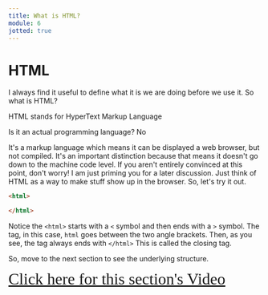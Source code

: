 ```yaml
---
title: What is HTML?
module: 6
jotted: true
---
```


# HTML

I always find it useful to define what it is we are doing before we use it.  So what is HTML?

HTML stands for HyperText Markup Language

Is it an actual programming language?  No

It's a markup language which means it can be displayed a web browser, but not compiled. It's an important distinction because that means it doesn't go down to the machine code level. If you aren't entirely convinced at this point, don't worry! I am just priming you for a later discussion.  Just think of HTML as a way to make stuff show up in the browser.  So, let's try it out.

```html
<html>

</html>
```

Notice the `<html>` starts with a `<` symbol and then ends with a `>` symbol.  The tag, in this case, `html` goes between the two angle brackets.  Then, as you see, the tag always ends with `</html>`  This is called the closing tag.

So, move to the next section to see the underlying structure.

<!-- video -->
<a href="https://umontana.zoom.us/recording/play/WLKq15Hz2pa2Xt3e-P_Xho4zA3uOx5GJG8zxCKrkXjVXxGji-FwsTZbdG0W54YFG?continueMode=true" target="_new" style="font-family:Ariel; font-size:32px;">Click here for this section's Video</a>






